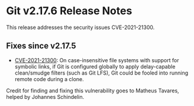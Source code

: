 Git v2.17.6 Release Notes
=========================

This release addresses the security issues CVE-2021-21300.

Fixes since v2.17.5
-------------------

 * [CVE-2021-21300](https://nvd.nist.gov/vuln/detail/CVE-2021-21300):
   On case-insensitive file systems with support for symbolic links,
   if Git is configured globally to apply delay-capable clean/smudge
   filters (such as Git LFS), Git could be fooled into running
   remote code during a clone.

Credit for finding and fixing this vulnerability goes to Matheus
Tavares, helped by Johannes Schindelin.
